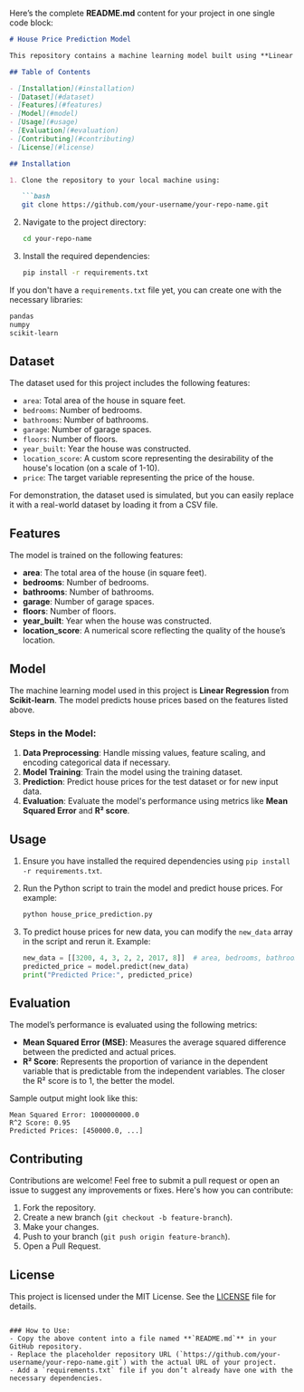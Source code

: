 Here’s the complete **README.md** content for your project in one single code block:

```markdown
# House Price Prediction Model

This repository contains a machine learning model built using **Linear Regression** to predict house prices based on various features such as area, number of bedrooms, bathrooms, garage spaces, number of floors, year built, and a location score. The project is implemented in **Python** using the **Scikit-learn** library.

## Table of Contents

- [Installation](#installation)
- [Dataset](#dataset)
- [Features](#features)
- [Model](#model)
- [Usage](#usage)
- [Evaluation](#evaluation)
- [Contributing](#contributing)
- [License](#license)

## Installation

1. Clone the repository to your local machine using:

   ```bash
   git clone https://github.com/your-username/your-repo-name.git
   ```

2. Navigate to the project directory:

   ```bash
   cd your-repo-name
   ```

3. Install the required dependencies:

   ```bash
   pip install -r requirements.txt
   ```

If you don't have a `requirements.txt` file yet, you can create one with the necessary libraries:

```bash
pandas
numpy
scikit-learn
```

## Dataset

The dataset used for this project includes the following features:

- `area`: Total area of the house in square feet.
- `bedrooms`: Number of bedrooms.
- `bathrooms`: Number of bathrooms.
- `garage`: Number of garage spaces.
- `floors`: Number of floors.
- `year_built`: Year the house was constructed.
- `location_score`: A custom score representing the desirability of the house's location (on a scale of 1-10).
- `price`: The target variable representing the price of the house.

For demonstration, the dataset used is simulated, but you can easily replace it with a real-world dataset by loading it from a CSV file.

## Features

The model is trained on the following features:

- **area**: The total area of the house (in square feet).
- **bedrooms**: Number of bedrooms.
- **bathrooms**: Number of bathrooms.
- **garage**: Number of garage spaces.
- **floors**: Number of floors.
- **year_built**: Year when the house was constructed.
- **location_score**: A numerical score reflecting the quality of the house’s location.

## Model

The machine learning model used in this project is **Linear Regression** from **Scikit-learn**. The model predicts house prices based on the features listed above.

### Steps in the Model:
1. **Data Preprocessing**: Handle missing values, feature scaling, and encoding categorical data if necessary.
2. **Model Training**: Train the model using the training dataset.
3. **Prediction**: Predict house prices for the test dataset or for new input data.
4. **Evaluation**: Evaluate the model's performance using metrics like **Mean Squared Error** and **R² score**.

## Usage

1. Ensure you have installed the required dependencies using `pip install -r requirements.txt`.

2. Run the Python script to train the model and predict house prices. For example:

   ```bash
   python house_price_prediction.py
   ```

3. To predict house prices for new data, you can modify the `new_data` array in the script and rerun it. Example:

   ```python
   new_data = [[3200, 4, 3, 2, 2, 2017, 8]]  # area, bedrooms, bathrooms, garage, floors, year_built, location_score
   predicted_price = model.predict(new_data)
   print("Predicted Price:", predicted_price)
   ```

## Evaluation

The model’s performance is evaluated using the following metrics:

- **Mean Squared Error (MSE)**: Measures the average squared difference between the predicted and actual prices.
- **R² Score**: Represents the proportion of variance in the dependent variable that is predictable from the independent variables. The closer the R² score is to 1, the better the model.

Sample output might look like this:

```
Mean Squared Error: 1000000000.0
R^2 Score: 0.95
Predicted Prices: [450000.0, ...]
```

## Contributing

Contributions are welcome! Feel free to submit a pull request or open an issue to suggest any improvements or fixes. Here's how you can contribute:

1. Fork the repository.
2. Create a new branch (`git checkout -b feature-branch`).
3. Make your changes.
4. Push to your branch (`git push origin feature-branch`).
5. Open a Pull Request.

## License

This project is licensed under the MIT License. See the [LICENSE](LICENSE) file for details.
```

### How to Use:
- Copy the above content into a file named **`README.md`** in your GitHub repository.
- Replace the placeholder repository URL (`https://github.com/your-username/your-repo-name.git`) with the actual URL of your project.
- Add a `requirements.txt` file if you don’t already have one with the necessary dependencies.
